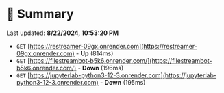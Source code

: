 # 📖 Summary
Last updated: **8/22/2024, 10:53:20 PM**

- `GET` [https://restreamer-09gx.onrender.com](https://restreamer-09gx.onrender.com) - **Up** (814ms)
- `GET` [https://filestreambot-b5k6.onrender.com/](https://filestreambot-b5k6.onrender.com/) - **Down** (196ms)
- `GET` [https://jupyterlab-python3-12-3.onrender.com](https://jupyterlab-python3-12-3.onrender.com) - **Down** (195ms)
